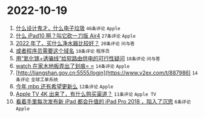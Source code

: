 # 2022-10-19

1. [什么设计鬼才，什么电子垃圾](https://www.v2ex.com/t/887984) `46条评论` `Apple`
1. [什么 iPad10 啊？叫它砍一刀版 Air4](https://www.v2ex.com/t/887985) `27条评论` `Apple`
1. [2022 年了，买什么净水器比较好？](https://www.v2ex.com/t/887996) `20条评论` `问与答`
1. [或者程序员需要这个域名](https://www.v2ex.com/t/887990) `18条评论` `程序员`
1. [用“氮化镓+诱骗线”给软路由供电的可行性疑问](https://www.v2ex.com/t/887987) `18条评论` `问与答`
1. [watch 在家木地板弄出了划痕= =](https://www.v2ex.com/t/887999) `14条评论` `Apple`
1. [http://liangshan.gov.cn:5555/login](https://www.v2ex.com/t/887986) `14条评论` `全球工单系统`
1. [今年 mbp 还有希望更新么](https://www.v2ex.com/t/887991) `12条评论` `Apple`
1. [Apple TV 4K 出来了，有什么购买渠道？](https://www.v2ex.com/t/887994) `11条评论` `Apple TV`
1. [看着手里每次发布新 iPad 都会升值的 iPad Pro 2018 ，陷入了沉思](https://www.v2ex.com/t/888009) `6条评论` `Apple`
